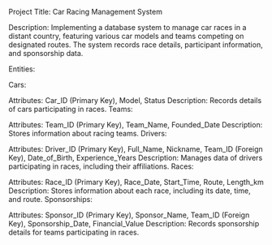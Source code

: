 Project Title: Car Racing Management System

Description:
Implementing a database system to manage car races in a distant country, featuring various car models and teams competing on designated routes. The system records race details, participant information, and sponsorship data.

Entities:

Cars:

Attributes: Car_ID (Primary Key), Model, Status
Description: Records details of cars participating in races.
Teams:

Attributes: Team_ID (Primary Key), Team_Name, Founded_Date
Description: Stores information about racing teams.
Drivers:

Attributes: Driver_ID (Primary Key), Full_Name, Nickname, Team_ID (Foreign Key), Date_of_Birth, Experience_Years
Description: Manages data of drivers participating in races, including their affiliations.
Races:

Attributes: Race_ID (Primary Key), Race_Date, Start_Time, Route, Length_km
Description: Stores information about each race, including its date, time, and route.
Sponsorships:

Attributes: Sponsor_ID (Primary Key), Sponsor_Name, Team_ID (Foreign Key), Sponsorship_Date, Financial_Value
Description: Records sponsorship details for teams participating in races.
